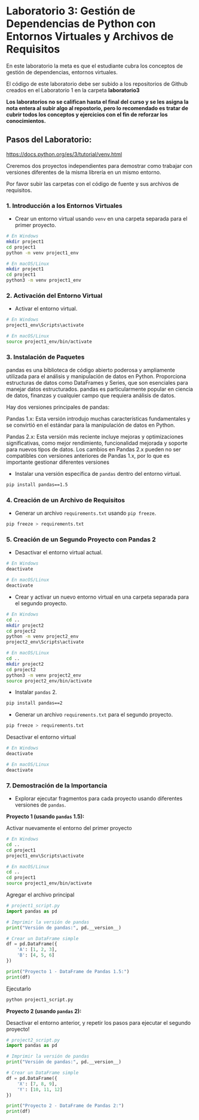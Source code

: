 # Laboratorio 3: Gestión de Dependencias de Python con Entornos Virtuales y Archivos de Requisitos

En este laboratorio la meta es que el estudiante cubra los conceptos de gestión de dependencias, entornos virtuales.

El código de este laboratorio debe ser subido a los repositorios de Github creados en el Laboratorio 1 en la carpeta **laboratorio3**

**Los laboratorios no se califican hasta el final del curso y se les asigna la nota entera al subir algo al repostorio, pero lo recomendado es tratar de cubrir todos los conceptos y ejercicios con el fin de reforzar los conocimientos.**

## Pasos del Laboratorio:

https://docs.python.org/es/3/tutorial/venv.html

Creremos dos proyectos independientes para demostrar como trabajar con versiones diferentes de la misma librería en un mismo entorno. 

Por favor subir las carpetas con el código de fuente y sus archivos de requisitos.

### 1. Introducción a los Entornos Virtuales
- Crear un entorno virtual usando `venv` en una carpeta separada para el primer proyecto.

```bash
# En Windows
mkdir project1
cd project1
python -m venv project1_env

# En macOS/Linux
mkdir project1
cd project1
python3 -m venv project1_env
```

### 2. Activación del Entorno Virtual
- Activar el entorno virtual.

```bash
# En Windows
project1_env\Scripts\activate

# En macOS/Linux
source project1_env/bin/activate
```

### 3. Instalación de Paquetes

pandas es una biblioteca de código abierto poderosa y ampliamente utilizada para el análisis y manipulación de datos en Python. Proporciona estructuras de datos como DataFrames y Series, que son esenciales para manejar datos estructurados. pandas es particularmente popular en ciencia de datos, finanzas y cualquier campo que requiera análisis de datos.

Hay dos versiones principales de pandas:

Pandas 1.x: Esta versión introdujo muchas características fundamentales y se convirtió en el estándar para la manipulación de datos en Python.

Pandas 2.x: Esta versión más reciente incluye mejoras y optimizaciones significativas, como mejor rendimiento, funcionalidad mejorada y soporte para nuevos tipos de datos. Los cambios en Pandas 2.x pueden no ser compatibles con versiones anteriores de Pandas 1.x, por lo que es importante gestionar diferentes versiones

- Instalar una versión específica de `pandas` dentro del entorno virtual.

```bash
pip install pandas==1.5
```

### 4. Creación de un Archivo de Requisitos
- Generar un archivo `requirements.txt` usando `pip freeze`.

```bash
pip freeze > requirements.txt
```

### 5. Creación de un Segundo Proyecto con Pandas 2
- Desactivar el entorno virtual actual.

```bash
# En Windows
deactivate

# En macOS/Linux
deactivate
```

- Crear y activar un nuevo entorno virtual en una carpeta separada para el segundo proyecto.

```bash
# En Windows
cd ..
mkdir project2
cd project2
python -m venv project2_env
project2_env\Scripts\activate

# En macOS/Linux
cd ..
mkdir project2
cd project2
python3 -m venv project2_env
source project2_env/bin/activate
```

- Instalar `pandas` 2.

```bash
pip install pandas==2
```

- Generar un archivo `requirements.txt` para el segundo proyecto.

```bash
pip freeze > requirements.txt
```

Desactivar el entorno virtual

```bash
# En Windows
deactivate

# En macOS/Linux
deactivate
```


### 7. Demostración de la Importancia
- Explorar ejecutar fragmentos para cada proyecto usando diferentes versiones de `pandas`.

**Proyecto 1 (usando `pandas` 1.5):**

Activar nuevamente el entorno del primer proyecto

```bash
# En Windows
cd ..
cd project1
project1_env\Scripts\activate

# En macOS/Linux
cd ..
cd project1
source project1_env/bin/activate
```

Agregar el archivo principal

```python
# project1_script.py
import pandas as pd

# Imprimir la versión de pandas
print("Versión de pandas:", pd.__version__)

# Crear un DataFrame simple
df = pd.DataFrame({
    'A': [1, 2, 3],
    'B': [4, 5, 6]
})

print("Proyecto 1 - DataFrame de Pandas 1.5:")
print(df)
```

Ejecutarlo

```bash
python project1_script.py
```

**Proyecto 2 (usando `pandas` 2):**

Desactivar el entorno anterior, y repetir los pasos para ejecutar el segundo proyecto!

```python
# project2_script.py
import pandas as pd

# Imprimir la versión de pandas
print("Versión de pandas:", pd.__version__)

# Crear un DataFrame simple
df = pd.DataFrame({
    'X': [7, 8, 9],
    'Y': [10, 11, 12]
})

print("Proyecto 2 - DataFrame de Pandas 2:")
print(df)
```

